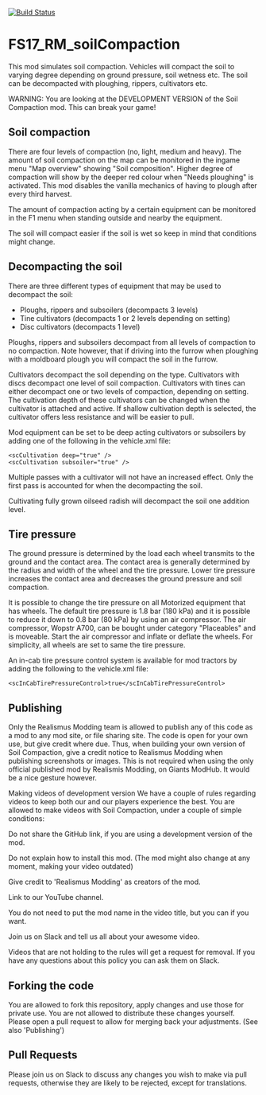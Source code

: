 [![Build Status](https://travis-ci.org/RealismusModding/FS17_RM_soilCompaction.svg?branch=master)](https://travis-ci.org/RealismusModding/FS17_RM_soilCompaction)

# FS17_RM_soilCompaction

This mod simulates soil compaction. Vehicles will compact the soil to varying degree depending on ground pressure, soil wetness etc. The soil can be decompacted with ploughing, rippers, cultivators etc.

WARNING: You are looking at the DEVELOPMENT VERSION of the Soil Compaction mod. This can break your game!

## Soil compaction
There are four levels of compaction (no, light, medium and heavy). The amount of soil compaction on the map can be monitored in the ingame menu "Map overview" showing "Soil composition". Higher degree of compaction will show by the deeper red colour when "Needs ploughing" is activated. This mod disables the vanilla mechanics of having to plough after every third harvest.

The amount of compaction acting by a certain equipment can be monitored in the F1 menu when standing outside and nearby the equipment.

The soil will compact easier if the soil is wet so keep in mind that conditions might change.

## Decompacting the soil
There are three different types of equipment that may be used to decompact the soil:
- Ploughs, rippers and subsoilers (decompacts 3 levels)
- Tine cultivators (decompacts 1 or 2 levels depending on setting)
- Disc cultivators (decompacts 1 level)

Ploughs, rippers and subsoilers decompact from all levels of compaction to no compaction. Note however, that if driving into the furrow when ploughing with a moldboard plough you will compact the soil in the furrow. 

Cultivators decompact the soil depending on the type. Cultivators with discs decompact one level of soil compaction. Cultivators with tines can either decompact one or two levels of compaction, depending on setting. The cultivation depth of these cultivators can be changed when the cultivator is attached and active. If shallow cultivation depth is selected, the cultivator offers less resistance and will be easier to pull.

Mod equipment can be set to be deep acting cultivators or subsoilers by adding one of the following in the vehicle.xml file:

    <scCultivation deep="true" />
    <scCultivation subsoiler="true" />

Multiple passes with a cultivator will not have an increased effect. Only the first pass is accounted for when the decompacting the soil.

Cultivating fully grown oilseed radish will decompact the soil one addition level.

## Tire pressure
The ground pressure is determined by the load each wheel transmits to the ground and the contact area. The contact area is generally determined by the radius and width of the wheel and the tire pressure. Lower tire pressure increases the contact area and decreases the ground pressure and soil compaction.

It is possible to change the tire pressure on all Motorized equipment that has wheels. The default tire pressure is 1.8 bar (180 kPa) and it is possible to reduce it down to 0.8 bar (80 kPa) by using an air compressor. The air compressor, Wopstr A700, can be bought under category "Placeables" and is moveable. Start the air compressor and inflate or deflate the wheels. For simplicity, all wheels are set to same the tire pressure.

An in-cab tire pressure control system is available for mod tractors by adding the following to the vehicle.xml file:

    <scInCabTirePressureControl>true</scInCabTirePressureControl>

## Publishing
Only the Realismus Modding team is allowed to publish any of this code as a mod to any mod site, or file sharing site. The code is open for your own use, but give credit where due. Thus, when building your own version of Soil Compaction, give a credit notice to Realismus Modding when publishing screenshots or images. This is not required when using the only official published mod by Realismis Modding, on Giants ModHub. It would be a nice gesture however.

Making videos of development version
We have a couple of rules regarding videos to keep both our and our players experience the best. You are allowed to make videos with Soil Compaction, under a couple of simple conditions:

Do not share the GitHub link, if you are using a development version of the mod.

Do not explain how to install this mod. (The mod might also change at any moment, making your video outdated)

Give credit to 'Realismus Modding' as creators of the mod.

Link to our YouTube channel.

You do not need to put the mod name in the video title, but you can if you want.

Join us on Slack and tell us all about your awesome video.

Videos that are not holding to the rules will get a request for removal. If you have any questions about this policy you can ask them on Slack.

## Forking the code
You are allowed to fork this repository, apply changes and use those for private use. You are not allowed to distribute these changes yourself. Please open a pull request to allow for merging back your adjustments. (See also 'Publishing')

## Pull Requests
Please join us on Slack to discuss any changes you wish to make via pull requests, otherwise they are likely to be rejected, except for translations.